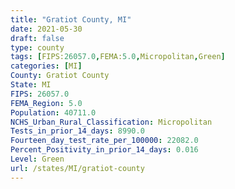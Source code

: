 ```yaml
---
title: "Gratiot County, MI"
date: 2021-05-30
draft: false
type: county
tags: [FIPS:26057.0,FEMA:5.0,Micropolitan,Green]
categories: [MI]
County: Gratiot County
State: MI
FIPS: 26057.0
FEMA_Region: 5.0
Population: 40711.0
NCHS_Urban_Rural_Classification: Micropolitan
Tests_in_prior_14_days: 8990.0
Fourteen_day_test_rate_per_100000: 22082.0
Percent_Positivity_in_prior_14_days: 0.016
Level: Green
url: /states/MI/gratiot-county
---
```



